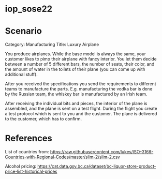 # iop_sose22

# Scenario
Category: Manufacturing
Title: Luxury Airplane

You produce airplanes. While the base model is always the same, your customer
likes to pimp their airplane with fancy interior. You let them decide between a
number of 5 different bars, the number of seats, their color, and the amount
of water in the toilets of their plane (you can come up with additional stuff).

After you received the specifications you send the requirements to different
teams to manufacture the parts. E.g. manufacturing the vodka bar is done by the
Russian team, the whiskey bar is manufactured by an Irish team.

After receiving the individual bits and pieces, the interior of the plane is
assembled, and the plane is sent on a test flight. During the flight you 
create a test protocol which is sent to you and the customer. The plane is
delivered to the customer, which has to confirm.

# References
List of countries from:
https://raw.githubusercontent.com/lukes/ISO-3166-Countries-with-Regional-Codes/master/slim-2/slim-2.csv

Alcohol pricing:
https://cat.data.gov.bc.ca/dataset/bc-liquor-store-product-price-list-historical-prices